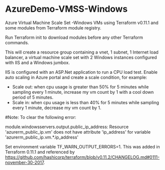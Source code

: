 # AzureDemo-VMSS-Windows
Azure Virtual Machine Scale Set -Windows VMs using Terraform v0.11.1 and some modules from Terraform module registry.

Run Terraform init to download modules before any other Terraform commands.

This will create a resource group containing a vnet, 1 subnet, 1 Internet load balancer, a virtual machine scale set with 2 Windows instances configured with IIS and a Windows jumbox.

IIS is configured with an ASP.Net application to run a CPU load test. Enable auto scaling in Azure portal and create a scale condition, for example:
* Scale out: when cpu usage is greater than 50% for 5 minutes while sampling every 1 minute, increase my vm count by 1 with a cool down period of 5 minutes.
* Scale in: when cpu usage is less than 40% for 5 minutes while sampling every 1 minute, decrease my vm count by 1.


#Note:
To clear the following error:

module.windowsservers.output.public_ip_address: Resource 'azurerm_public_ip.vm' does not have attribute 'ip_address' for variable 'azurerm_public_ip.vm.*.ip_address'

Set environment variable TF_WARN_OUTPUT_ERRORS=1. This was added in Terraform 0.11.1 and referenced by https://github.com/hashicorp/terraform/blob/v0.11.2/CHANGELOG.md#0111-november-30-2017.

